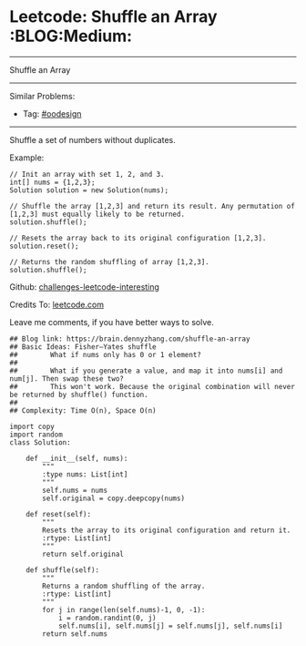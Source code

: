 # Leetcode: Shuffle an Array     :BLOG:Medium:


---

Shuffle an Array  

---

Similar Problems:  
-   Tag: [#oodesign](https://brain.dennyzhang.com/tag/oodesign)

---

Shuffle a set of numbers without duplicates.  

Example:  

    // Init an array with set 1, 2, and 3.
    int[] nums = {1,2,3};
    Solution solution = new Solution(nums);
    
    // Shuffle the array [1,2,3] and return its result. Any permutation of [1,2,3] must equally likely to be returned.
    solution.shuffle();
    
    // Resets the array back to its original configuration [1,2,3].
    solution.reset();
    
    // Returns the random shuffling of array [1,2,3].
    solution.shuffle();

Github: [challenges-leetcode-interesting](https://github.com/DennyZhang/challenges-leetcode-interesting/tree/master/shuffle-an-array)  

Credits To: [leetcode.com](https://leetcode.com/problems/shuffle-an-array/description/)  

Leave me comments, if you have better ways to solve.  

    ## Blog link: https://brain.dennyzhang.com/shuffle-an-array
    ## Basic Ideas: Fisher–Yates shuffle
    ##        What if nums only has 0 or 1 element?
    ##
    ##        What if you generate a value, and map it into nums[i] and num[j]. Then swap these two?
    ##        This won't work. Because the original combination will never be returned by shuffle() function.
    ##
    ## Complexity: Time O(n), Space O(n)
    
    import copy
    import random
    class Solution:
    
        def __init__(self, nums):
            """
            :type nums: List[int]
            """
            self.nums = nums
            self.original = copy.deepcopy(nums)
    
        def reset(self):
            """
            Resets the array to its original configuration and return it.
            :rtype: List[int]
            """
            return self.original
    
        def shuffle(self):
            """
            Returns a random shuffling of the array.
            :rtype: List[int]
            """
            for j in range(len(self.nums)-1, 0, -1):
                i = random.randint(0, j)
                self.nums[i], self.nums[j] = self.nums[j], self.nums[i]
            return self.nums
